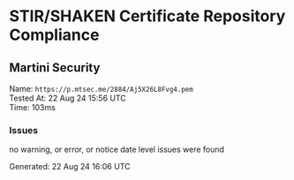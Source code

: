 # STIR/SHAKEN Certificate Repository Compliance

## Martini Security

Name: `https://p.mtsec.me/2884/Aj5X26L8Fvg4.pem`\
Tested At: 22 Aug 24 15:56 UTC\
Time: 103ms

### Issues

no warning, or error, or notice date level issues were found

Generated: 22 Aug 24 16:06 UTC
